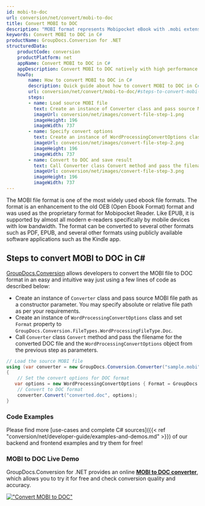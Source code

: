 ```yaml
---
id: mobi-to-doc
url: conversion/net/convert/mobi-to-doc
title: Convert MOBI to DOC
description: "MOBI format represents Mobipocket eBook with .mobi extension. Learn how to convert MOBI to DOC file programmatically in C# language using GroupDocs.Conversion for .NET library."
keywords: Convert MOBI to DOC in C#
productName: GroupDocs.Conversion for .NET
structuredData:
    productCode: conversion
    productPlatform: net
    appName: Convert MOBI to DOC in C#
    appDescription: Convert MOBI to DOC natively with high performance using C# language and server side GroupDocs.Conversion for .NET APIs, without the use of any software like Microsoft or Open Office.
    howTo:
        name: How to convert MOBI to DOC in C# 
        description: Quick guide about how to convert MOBI to DOC in C# with high performance and accuracy.
        url: conversion/net/convert/mobi-to-doc/#steps-to-convert-mobi-to-doc-in-c
        steps:
        - name: Load source MOBI file 
          text: Create an instance of Converter class and pass source MOBI file path as a constructor parameter. You may specify absolute or relative file path as per your requirements. 
          imageUrl: conversion/net/images/convert-file-step-1.png
          imageHeight: 196
          imageWidth: 737
        - name: Specify convert options 
          text: Create an instance of WordProcessingConvertOptions class.
          imageUrl: conversion/net/images/convert-file-step-2.png
          imageHeight: 196
          imageWidth: 737
        - name: Convert to DOC and save result 
          text: Call Converter class Convert method and pass the filename for the converted HTML file and the WordProcessingConvertOptions object from the previous step as parameters.
          imageUrl: conversion/net/images/convert-file-step-3.png
          imageHeight: 196
          imageWidth: 737
---
```


The MOBI file format is one of the most widely used ebook file formats. The format is an enhancement to the old OEB (Open Ebook Format) format and was used as the proprietary format for Mobipocket Reader. Like EPUB, it is supported by almost all modern e-readers specifically by mobile devices with low bandwidth. The format can be converted to several other formats such as PDF, EPUB, and several other formats using publicly available software applications such as the Kindle app.

## Steps to convert MOBI to DOC in C#

[GroupDocs.Conversion](https://products.groupdocs.com/conversion/net) allows developers to convert the MOBI file to DOC format in an easy and intuitive way just using a few lines of code as described below:

* Create an instance of `Converter` class and pass source MOBI file path as a constructor parameter. You may specify absolute or relative file path as per your requirements. 
* Create an instance of `WordProcessingConvertOptions` class and set `Format` property to `GroupDocs.Conversion.FileTypes.WordProcessingFileType.Doc`.
* Call `Converter` class `Convert` method and pass the filename for the converted DOC file and the `WordProcessingConvertOptions` object from the previous step as parameters.

```csharp
// Load the source MOBI file
using (var converter = new GroupDocs.Conversion.Converter("sample.mobi"))
{
    // Set the convert options for DOC format
   var options = new WordProcessingConvertOptions { Format = GroupDocs.Conversion.FileTypes.WordProcessingFileType.Doc };
    // Convert to DOC format
    converter.Convert("converted.doc", options);
}
```

### Code Examples

Please find more [use-cases and complete C# sources]({{< ref "conversion/net/developer-guide/examples-and-demos.md" >}}) of our backend and frontend examples and try them for free!

### MOBI to DOC Live Demo

GroupDocs.Conversion for .NET provides an online [**MOBI to DOC converter**](https://products.groupdocs.app/conversion/mobi-to-doc), which allows you to try it for free and check conversion quality and accuracy.

[!["Convert MOBI to DOC"](conversion/net/images/convert-to-doc/convert-mobi-to-doc.png)](https://products.groupdocs.app/conversion/mobi-to-doc)